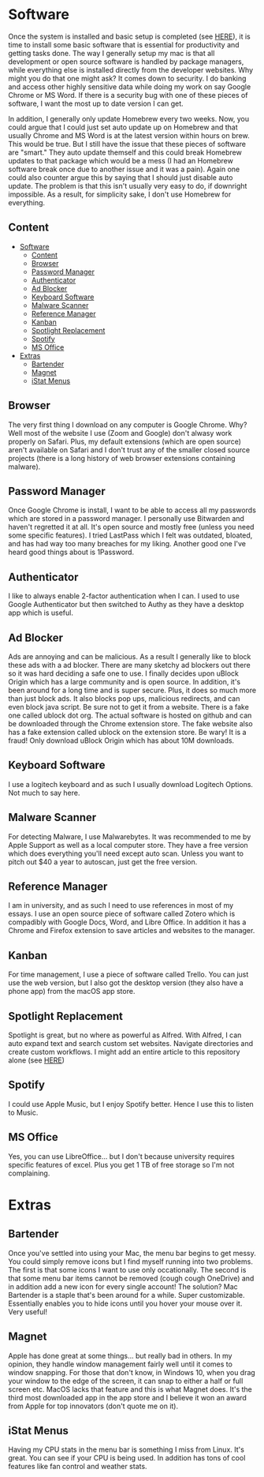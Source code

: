 # Software

Once the system is installed and basic setup is completed (see [HERE](Setup)), it is time to install some basic software that is essential for productivity and getting tasks done. The way I generally setup my mac is that all development or open source software is handled by package managers, while everything else is installed directly from the developer websites. Why might you do that one might ask? It comes down to security. I do banking and access other highly sensitive data while doing my work on say Google Chrome or MS Word. If there is a security bug with one of these pieces of software, I want the most up to date version I can get.

In addition, I generally only update Homebrew every two weeks. Now, you could argue that I could just set auto update up on Homebrew and that usually Chrome and MS Word is at the latest version within hours on brew. This would be true. But I still have the issue that these pieces of software are "smart." They auto update themself and this could break Homebrew updates to that package which would be a mess (I had an Homebrew software break once due to another issue and it was a pain). Again one could also counter argue this by saying that I should just disable auto update. The problem is that this isn't usually very easy to do, if downright impossible. As a result, for simplicity sake, I don't use Homebrew for everything.

## Content

- [Software](#software)
  - [Content](#content)
  - [Browser](#browser)
  - [Password Manager](#password-manager)
  - [Authenticator](#authenticator)
  - [Ad Blocker](#ad-blocker)
  - [Keyboard Software](#keyboard-software)
  - [Malware Scanner](#malware-scanner)
  - [Reference Manager](#reference-manager)
  - [Kanban](#kanban)
  - [Spotlight Replacement](#spotlight-replacement)
  - [Spotify](#spotify)
  - [MS Office](#ms-office)
- [Extras](#extras)
  - [Bartender](#bartender)
  - [Magnet](#magnet)
  - [iStat Menus](#istat-menus)

## Browser

The very first thing I download on any computer is Google Chrome. Why? Well most of the website I use (Zoom and Google) don't alwasy work properly on Safari. Plus, my default extensions (which are open source) aren't available on Safari and I don't trust any of the smaller closed source projects (there is a long history of web browser extensions containing malware).

## Password Manager

Once Google Chrome is install, I want to be able to access all my passwords which are stored in a password manager. I personally use Bitwarden and haven't regretted it at all. It's open source and mostly free (unless you need some specific features). I tried LastPass which I felt was outdated, bloated, and has had way too many breaches for my liking. Another good one I've heard good things about is 1Password.

## Authenticator

I like to always enable 2-factor authentication when I can. I used to use Google Authenticator but then switched to Authy as they have a desktop app which is useful.

## Ad Blocker

Ads are annoying and can be malicious. As a result I generally like to block these ads with a ad blocker. There are many sketchy ad blockers out there so it was hard deciding a safe one to use. I finally decides upon uBlock Origin which has a large community and is open source. In addition, it's been around for a long time and is super secure. Plus, it does so much more than just block ads. It also blocks pop ups, malicious redirects, and can even block java script. Be sure not to get it from a website. There is a fake one called ublock dot org. The actual software is hosted on github and can be downloaded through the Chrome extension store. The fake website also has a fake extension called ublock on the extension store. Be wary! It is a fraud! Only download uBlock Origin which has about 10M downloads.

## Keyboard Software

I use a logitech keyboard and as such I usually download Logitech Options. Not much to say here.

## Malware Scanner

For detecting Malware, I use Malwarebytes. It was recommended to me by Apple Support as well as a local computer store. They have a free version which does everything you'll need except auto scan. Unless you want to pitch out $40 a year to autoscan, just get the free version. 

## Reference Manager

I am in university, and as such I need to use references in most of my essays. I use an open source piece of software called Zotero which is compadibly with Google Docs, Word, and Libre Office. In addition it has a Chrome and Firefox extension to save articles and websites to the manager.

## Kanban

For time management, I use a piece of software called Trello. You can just use the web version, but I also got the desktop version (they also have a phone app) from the macOS app store.

## Spotlight Replacement

Spotlight is great, but no where as powerful as Alfred. With Alfred, I can auto expand text and search custom set websites. Navigate directories and create custom workflows. I might add an entire article to this repository alone (see [HERE](Alfred))

## Spotify

I could use Apple Music, but I enjoy Spotify better. Hence I use this to listen to Music.

## MS Office

Yes, you can use LibreOffice... but I don't because university requires specific features of excel. Plus you get 1 TB of free storage so I'm not complaining.

# Extras

## Bartender

Once you've settled into using your Mac, the menu bar begins to get messy. You could simply remove icons but I find myself running into two problems. The first is that some icons I want to use only occationally. The second is that some menu bar items cannot be removed (cough cough OneDrive) and in addition add a new icon for every single account! The solution? Mac Bartender is a staple that's been around for a while. Super customizable. Essentially enables you to hide icons until you hover your mouse over it. Very useful!

## Magnet

Apple has done great at some things... but really bad in others. In my opinion, they handle window management fairly well until it comes to window snapping. For those that don't know, in Windows 10, when you drag your window to the edge of the screen, it can snap to either a half or full screen etc. MacOS lacks that feature and this is what Magnet does. It's the third most downloaded app in the app store and I believe it won an award from Apple for top innovators (don't quote me on it).

## iStat Menus

Having my CPU stats in the menu bar is something I miss from Linux. It's great. You can see if your CPU is being used. In addition has tons of cool features like fan control and weather stats.
